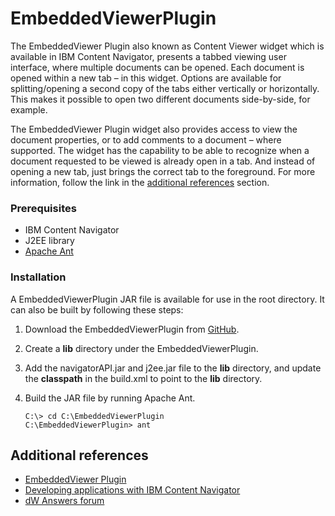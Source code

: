 # EmbeddedViewerPlugin

The EmbeddedViewer Plugin also known as Content Viewer widget which is available in IBM Content Navigator, presents a tabbed viewing user interface, where multiple documents can be opened. Each document is opened within a new tab – in this widget. Options are available for splitting/opening a second copy of the tabs either vertically or horizontally. This makes it possible to open two different documents side-by-side, for example.

The EmbeddedViewer Plugin widget also provides access to view the document properties, or to add comments to a document – where supported. The widget has the capability to be able to recognize when a document requested to be viewed is already open in a tab. And instead of opening a new tab, just brings the correct tab to the foreground. For more information, follow the link in the [additional references](#additional-references) section.

### Prerequisites

* IBM Content Navigator
* J2EE library
* [Apache Ant](http://ant.apache.org/)

### Installation
A EmbeddedViewerPlugin JAR file is available for use in the root directory. It can also be built by following these steps:

1. Download the EmbeddedViewerPlugin from [GitHub](https://github.com/ibm-ecm/ibm-content-navigator-samples/tree/master/EmbeddedViewerPlugin).
2. Create a **lib** directory under the EmbeddedViewerPlugin.
3. Add the navigatorAPI.jar and j2ee.jar file to the **lib** directory, and update the **classpath** in the build.xml to point to the **lib** directory.
4. Build the JAR file by running Apache Ant.

    ```
    C:\> cd C:\EmbeddedViewerPlugin
    C:\EmbeddedViewerPlugin> ant
    ```

## Additional references

* [EmbeddedViewer Plugin](https://www.ibm.com/support/pages/node/1280704?lang=en)
* [Developing applications with IBM Content Navigator](https://www.ibm.com/support/knowledgecenter/SSEUEX_3.0.7/com.ibm.developingeuc.doc/eucdi000.html)
* [dW Answers forum](https://developer.ibm.com/answers/topics/icn/)